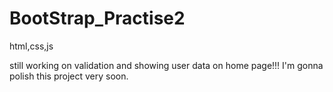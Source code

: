 # BootStrap_Practise2

html,css,js

<!-- Validation Form inputs -->

still working on validation and showing user data on home page!!!
I'm gonna polish this project very soon.
